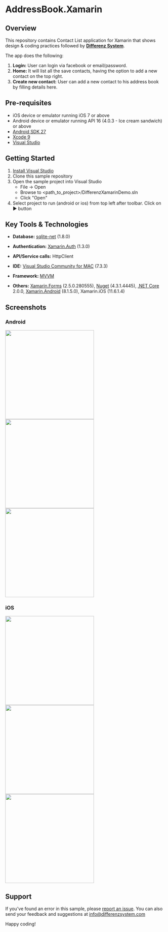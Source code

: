 # AddressBook.Xamarin
## Overview
This repository contains Contact List application for Xamarin that shows design & coding practices followed by **[Differenz System](http://www.differenzsystem.com/)**. 

The app does the following:
1. **Login:** User can login via facebook or email/password. 
2. **Home:** It will list all the save contacts, having the option to add a new contact on the top right.
3. **Create new contact:** User can add a new contact to his address book by filling details here.

## Pre-requisites
- iOS device or emulator running iOS 7 or above
- Android device or emulator running API 16 (4.0.3 - Ice cream sandwich) or above
- [Android SDK 27](https://developer.android.com/about/versions/oreo/android-8.0-migration.html#ptb)
- [Xcode 9](https://developer.apple.com/library/content/releasenotes/DeveloperTools/RN-Xcode/Chapters/Introduction.html#//apple_ref/doc/uid/TP40001051-CH1-SW936)
- [Visual Studio](https://www.visualstudio.com/vs/features/mobile-app-development/#downloadvs)
## Getting Started
1. [Install Visual Studio](https://www.visualstudio.com/vs/features/mobile-app-development/#downloadvs)
2. Clone this sample repository
3. Open the sample project into Visual Studio
	- File -> Open
	- Browse to <path_to_project>/DifferenzXamarinDemo.sln
	- Click "Open"
4. Select project to run (android or ios) from top left after toolbar. Click on :arrow_forward: button

## Key Tools & Technologies
- **Database:** [sqlite-net](https://components.xamarin.com/view/sqlite-net) (1.8.0)
- **Authentication:** [Xamarin.Auth](https://github.com/xamarin/Xamarin.Auth) (1.3.0)
- **API/Service calls:** HttpClient 
- **IDE:** [Visual Studio Community for MAC](https://www.visualstudio.com/vs/visual-studio-mac/) (7.3.3)
- **Framework:** [MVVM](https://developer.xamarin.com/guides/xamarin-forms/enterprise-application-patterns/mvvm/)

- **Others:** [Xamarin.Forms](https://www.nuget.org/packages/Xamarin.Forms/) (2.5.0.280555), [Nuget](https://www.nuget.org/) (4.3.1.4445), [.NET Core](https://www.microsoft.com/net/learn/get-started/macos) 2.0.0, [Xamarin.Android](https://developer.xamarin.com/api/root/MonoAndroid-lib/) (8.1.5.0), Xamarin.iOS (11.6.1.4)

## Screenshots
### Android
<img src="https://github.com/differenz-system/AddressBook.Xamarin/blob/master/ScreenShots/Android/login.png" width="280"> <img src="https://github.com/differenz-system/AddressBook.Xamarin/blob/master/ScreenShots/Android/list.png" width="280"> <img src="https://github.com/differenz-system/AddressBook.Xamarin/blob/master/ScreenShots/Android/detail.png" width="280">  

### iOS
<img src="https://github.com/differenz-system/AddressBook.Xamarin/blob/master/ScreenShots/iOS/login.png" width="280"> <img src="https://github.com/differenz-system/AddressBook.Xamarin/blob/master/ScreenShots/iOS/list.png" width="280"> <img src="https://github.com/differenz-system/AddressBook.Xamarin/blob/master/ScreenShots/iOS/detail.png" width="280">

## Support
If you've found an error in this sample, please [report an issue](https://github.com/differenz-system/AddressBook.Android/issues/new). You can also send your feedback and suggestions at info@differenzsystem.com

Happy coding!
